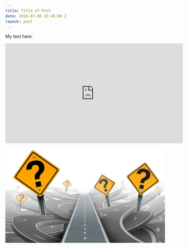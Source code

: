 ```yaml
---
title: Title of Post
date: 2016-07-06 15:45:00 Z
layout: post
---
```


My text here.

<iframe width="560" height="315" src="https://www.youtube.com/embed/EjIMaKRhceI" frameborder="0" allowfullscreen></iframe>

![organizational-alignment-roadmap-1366x805.jpg](/uploads/organizational-alignment-roadmap-1366x805.jpg)